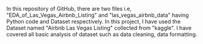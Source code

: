 In this repository of GitHub, there are two files i.e, "EDA_of_Las_Vegas_Airbnb_Listing" and "las_vegas_airbnb_data" having Python code and Dataset respectively.
In this project, I have used the Dataset named "Airbnb Las Vegas Listing" collected from "kaggle".
I have covered all basic analysis of dataset such as data cleaning, data formatting.
